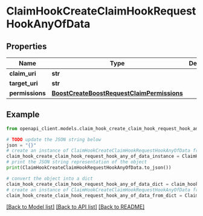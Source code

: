 # ClaimHookCreateClaimHookRequestHookAnyOfData


## Properties

Name | Type | Description | Notes
------------ | ------------- | ------------- | -------------
**claim_uri** | **str** |  | 
**target_uri** | **str** |  | 
**permissions** | [**BoostCreateBoostRequestClaimPermissions**](BoostCreateBoostRequestClaimPermissions.md) |  | 

## Example

```python
from openapi_client.models.claim_hook_create_claim_hook_request_hook_any_of_data import ClaimHookCreateClaimHookRequestHookAnyOfData

# TODO update the JSON string below
json = "{}"
# create an instance of ClaimHookCreateClaimHookRequestHookAnyOfData from a JSON string
claim_hook_create_claim_hook_request_hook_any_of_data_instance = ClaimHookCreateClaimHookRequestHookAnyOfData.from_json(json)
# print the JSON string representation of the object
print(ClaimHookCreateClaimHookRequestHookAnyOfData.to_json())

# convert the object into a dict
claim_hook_create_claim_hook_request_hook_any_of_data_dict = claim_hook_create_claim_hook_request_hook_any_of_data_instance.to_dict()
# create an instance of ClaimHookCreateClaimHookRequestHookAnyOfData from a dict
claim_hook_create_claim_hook_request_hook_any_of_data_from_dict = ClaimHookCreateClaimHookRequestHookAnyOfData.from_dict(claim_hook_create_claim_hook_request_hook_any_of_data_dict)
```
[[Back to Model list]](../README.md#documentation-for-models) [[Back to API list]](../README.md#documentation-for-api-endpoints) [[Back to README]](../README.md)



